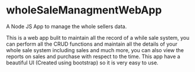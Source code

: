 # wholeSaleManagmentWebApp
A Node JS App to manage the whole sellers data.

This is a web app bulit to maintain all the record of a while sale system, you can perform all the CRUD functions and maintain all the details of your whole sale system including
sales and much more, you can also view the reports on sales and purchase with respect to the time.
This app have a beautiful UI (Created using bootstrap) so it is very easy to use.
